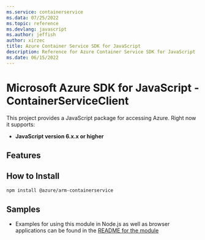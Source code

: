```yaml
---
ms.service: containerservice
ms.data: 07/25/2022
ms.topic: reference
ms.devlang: javascript
ms.author: jeffish
author: xirzec
title: Azure Container Service SDK for JavaScript
description: Reference for Azure Container Service SDK for JavaScript
ms.date: 06/15/2022
---
```

# Microsoft Azure SDK for JavaScript - ContainerServiceClient
This project provides a JavaScript package for accessing Azure. Right now it supports:
- **JavaScript version 6.x.x or higher**

## Features


## How to Install

```bash
npm install @azure/arm-containerservice
```

## Samples

* Examples for using this module in Node.js as well as browser applications can be found in the [README for the module](https://www.npmjs.com/package/@azure/arm-containerservice)